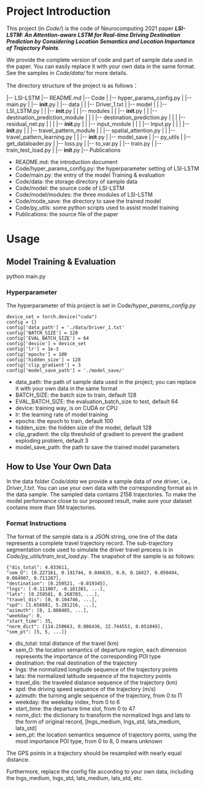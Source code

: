# Project Introduction

This project (in *Code/*) is the code of Neurocomputing 2021 paper ***LSI-LSTM: An Attention-aware LSTM for Real-time Driving Destination Prediction by Considering Location Semantics and Location Importance of Trajectory Points***. 

We provide the complete version of code and part of sample data used in the paper. You can easily replace it with your own data in the same format. See the samples in *Code/data/* for more details.

The directory structure of the project is as follows：

|-- LSI-LSTM
    |-- README.md
    |-- Code
    |   |-- hyper_params_config.py
    |   |-- main.py
    |   |-- __init__.py
    |   |-- data
    |   |   |-- Driver_1.txt
    |   |-- model
    |   |   |-- LSI_LSTM.py
    |   |   |-- __init__.py
    |   |   |-- modules
    |   |       |-- __init__.py
    |   |       |-- destination_prediction_module
    |   |       |   |-- destination_prediction.py
    |   |       |   |-- residual_net.py
    |   |       |   |-- __init__.py
    |   |       |-- input_module
    |   |       |   |-- Input.py
    |   |       |   |-- __init__.py
    |   |       |-- travel_pattern_module
    |   |           |-- spatial_attention.py
    |   |           |-- travel_pattern_learning.py
    |   |           |-- __init__.py
    |   |-- model_save
    |   |-- py_utils
    |       |-- get_dataloader.py
    |       |-- loss.py
    |       |-- to_var.py
    |       |-- train.py
    |       |-- train_test_load.py
    |       |-- __init__.py
    |-- Publications

- README.md: the introduction document
- Code/hyper_params_config.py: the hyperparameter setting of LSI-LSTM
- Code/main.py: the entry of the model Training & evaluation
- Code/data: the storage directory of sample data
- Code/model: the source code of LSI-LSTM
- Code/model/modules: the three modules of LSI-LSTM
- Code/mode_save: the directory to save the trained model
- Code/py_utils: some python scripts used to assist model training
- Publications: the source file of the paper

# Usage

## Model Training & Evaluation

python main.py

### Hyperparameter

The hyperparameter of this project is set in Code/*hyper_params_config.py*

```
device_set = torch.device("cuda")
config = {}
config['data_path'] = './data/Driver_1.txt'
config['BATCH_SIZE'] = 128
config['EVAL_BATCH_SIZE'] = 64
config['device'] = device_set
config['lr'] = 1e-3
config['epochs'] = 100
config['hidden_size'] = 128
config['clip_gradient'] = 3
config['model_save_path'] = './model_save/'
```

- data_path: the path of sample data used in the project; you can replace it with your own data in the same format
- BATCH_SIZE: the batch size to train, default 128
- EVAL_BATCH_SIZE: the evaluation_batch_size to test, default 64
- device: training way, is on CUDA or CPU
- lr: the learning rate of model training
- epochs: the epoch to train, default 100
- hidden_size: the hidden size of the model, default 128
- clip_gradient: the clip threshold of gradient to prevent the gradient exploding problem, default 3
- model_save_path: the path to save the trained model parameters

## How to Use Your Own Data

In the data folder *Code/data* we provide a sample data of one driver, i.e., *Driver_1.txt*. You can use your own data with the corresponding format as in the data sample. The sampled data contains 2158 trajectories. To make the model performance close to our proposed result, make sure your dataset contains more than 5M trajectories.

### Format Instructions

The format of the sample data is a JSON string, one line of the data represents a complete travel trajectory record. The sub-trajectory segmentation code used to simulate the driver travel precess is in *Code/py_utils/train_test_load.py*. The snapshot of the sample is as follows:

```
{"dis_total": 4.033611, 
"sem_O": [0.227161, 0.191744, 0.046635, 0.0, 0.16827, 0.050494, 0.084907, 0.711287],
"destination": [0.250521, -0.019345],
"lngs": [-0.111007, -0.101381, ...],
"lats": [0.259581, 0.268703, ...],
"travel_dis": [0, 0.104746, ...], 
"spd": [1.656881, 5.281216, ...], 
"azimuth": [0, 1.808405, ...], 
"weekday": 0, 
"start_time": 35, 
"norm_dict": [114.250663, 0.086436, 22.744553, 0.051849],
"sem_pt": [5, 5, ...]}
```

- dis_total: total distance of the travel (km)
- sem_O: the location semantics of departure region, each dimension represents the importance of the corresponding POI type
- destination: the real destination of the trajectory
- lngs: the normalized longitude sequence of the trajectory points
- lats: the normalized latitude sequence of the trajectory points
- travel_dis: the traveled distance sequence of the trajectory (km)
- spd: the driving speed sequence of the trajectory (m/s)
- azimuth: the turning angle sequence of the trajectory, from 0 to Π
- weekday: the weekday index, from 0 to 6
- start_time: the departure time slot, from 0 to 47
- norm_dict: the dictionary to transform the normalized lngs and lats to the form of original record, \[lngs_medium, lngs_std, lats_medium, lats_std\]
- sem_pt: the location semantics sequence of trajectory points, using the most importance POI type, from 0 to 8, 0 means unknown

The GPS points in a trajectory should be resampled with nearly equal distance.

Furthermore, replace the config file according to your own data, including the lngs_medium, lngs_std, lats_medium, lats_std, etc.
